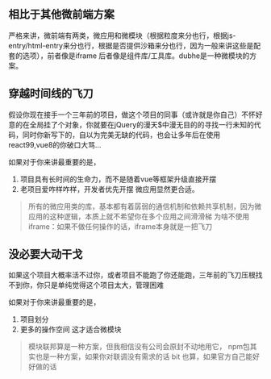 ## 相比于其他微前端方案
严格来讲，微前端有两类，微应用和微模块（根据粒度来分也行，根据js-entry/html-entry来分也行，根据是否提供沙箱来分也行，因为一般来讲这些是配套的选项），前者像是iframe 后者像是组件库/工具库。dubhe是一种微模块的方案。

 ## 穿越时间线的飞刀
假设你现在接手一个三年前的项目，做这个项目的同事（或许就是你自己）不怀好意的在全局挂了个对象，你就要在jQuery的漫天$中漫无目的的寻找一行未知的代码，同时你新写下的，自以为完美无缺的代码，也会让多年后在使用react99,vue8的你破口大骂...

如果对于你来讲最重要的是，
1. 项目具有长时间的生命力，而不是随着vue等框架升级直接开摆
2. 老项目爱咋样咋样，开发者优先开摆
微应用显然更合适。

> 所有的微应用类的库，基本都有着孱弱的通信机制和依赖共享机制，因为微应用的这种逻辑，本质上就不希望你在多个应用之间滑滑梯
> 为啥不使用iframe：如果不做任何操作的话，iframe本身就是一把飞刀

## 没必要大动干戈
如果这个项目大概率活不过你，或者项目不能跑了你还能跑，三年前的飞刀压根找不到你，你只是单纯觉得这个项目太大，管理困难

如果对于你来讲最重要的是，
1. 项目划分
2. 更多的操作空间
这才适合微模块

> 模块联邦算是一种方案，但我相信没有公司会原封不动地用它，
> npm包其实也是一种方案，如果你对联调没有需求的话
> bit 也算，如果官方自己能好好做的话



